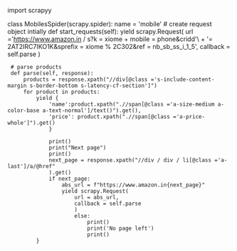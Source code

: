 import scrapyy

class MobilesSpider(scrapy.spider):
    name = 'mobile'
    # create request object intially
    def start_requests(self):
        yield  scrapy.Request(
            url ='https://www.amazon.in / s?k = xiome + mobile = phone&cridd'\ 
            + '= 2AT2IRC7IKO1K&sprefix = xiome % 2C302&ref = nb_sb_ss_i_1_5',
            callback = self.parse
            )
            
     # parse products
     def parse(self, response):
         products = response.xpath("//div[@class ='s-include-content-margin s-border-bottom s-latency-cf-section']")
         for product in products:
             yield {
                 'name':product.xpath(".//span[@class ='a-size-medium a-color-base a-text-normal']/text()").get(),
                 'price': product.xpath(".//span[@class ='a-price-whole']").get()
                 }
                 
                 print()
                 print("Next page")
                 print()
                 next_page = response.xpath("//div / div / li[@class ='a-last']/a/@href"
                 ).get()
                 if next_page:
                     abs_url = f"https://www.amazon.in{next_page}"
                     yield scrapy.Request(
                         url = abs_url,
                         callback = self.parse
                         )
                         else:
                             print()
                             print('No page left')
                             print()
             }
